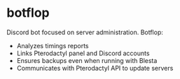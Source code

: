 # botflop
Discord bot focused on server administration. Botflop:
* Analyzes timings reports
* Links Pterodactyl panel and Discord accounts
* Ensures backups even when running with Blesta
* Communicates with Pterodactyl API to update servers
